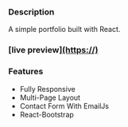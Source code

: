 ### Description

A simple portfolio built with React. 

### [live preview][(https://)](https://react-portfolio-rs4v.onrender.com)



### Features

- Fully Responsive
- Multi-Page Layout
- Contact Form With EmailJs
- React-Bootstrap
